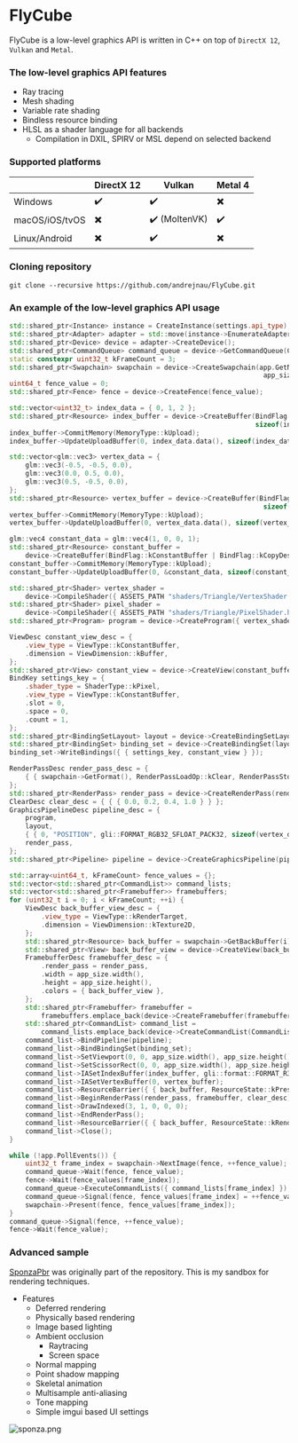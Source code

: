 # FlyCube
FlyCube is a low-level graphics API is written in C++ on top of `DirectX 12`, `Vulkan` and `Metal`.

### The low-level graphics API features
* Ray tracing
* Mesh shading
* Variable rate shading
* Bindless resource binding
* HLSL as a shader language for all backends
  * Compilation in DXIL, SPIRV or MSL depend on selected backend

### Supported platforms

|                | DirectX 12               | Vulkan                        | Metal 4                  |
|----------------|--------------------------|-------------------------------|--------------------------|
| Windows        | :heavy_check_mark:       | :heavy_check_mark:            | :heavy_multiplication_x: |
| macOS/iOS/tvOS | :heavy_multiplication_x: | :heavy_check_mark: (MoltenVK) | :heavy_check_mark:       |
| Linux/Android  | :heavy_multiplication_x: | :heavy_check_mark:            | :heavy_multiplication_x: |

### Cloning repository
```
git clone --recursive https://github.com/andrejnau/FlyCube.git
```

### An example of the low-level graphics API usage
```cpp
std::shared_ptr<Instance> instance = CreateInstance(settings.api_type);
std::shared_ptr<Adapter> adapter = std::move(instance->EnumerateAdapters()[settings.required_gpu_index]);
std::shared_ptr<Device> device = adapter->CreateDevice();
std::shared_ptr<CommandQueue> command_queue = device->GetCommandQueue(CommandListType::kGraphics);
static constexpr uint32_t kFrameCount = 3;
std::shared_ptr<Swapchain> swapchain = device->CreateSwapchain(app.GetNativeWindow(), app_size.width(),
                                                                app_size.height(), kFrameCount, settings.vsync);
uint64_t fence_value = 0;
std::shared_ptr<Fence> fence = device->CreateFence(fence_value);

std::vector<uint32_t> index_data = { 0, 1, 2 };
std::shared_ptr<Resource> index_buffer = device->CreateBuffer(BindFlag::kIndexBuffer | BindFlag::kCopyDest,
                                                              sizeof(index_data.front()) * index_data.size());
index_buffer->CommitMemory(MemoryType::kUpload);
index_buffer->UpdateUploadBuffer(0, index_data.data(), sizeof(index_data.front()) * index_data.size());

std::vector<glm::vec3> vertex_data = {
    glm::vec3(-0.5, -0.5, 0.0),
    glm::vec3(0.0, 0.5, 0.0),
    glm::vec3(0.5, -0.5, 0.0),
};
std::shared_ptr<Resource> vertex_buffer = device->CreateBuffer(BindFlag::kVertexBuffer | BindFlag::kCopyDest,
                                                                sizeof(vertex_data.front()) * vertex_data.size());
vertex_buffer->CommitMemory(MemoryType::kUpload);
vertex_buffer->UpdateUploadBuffer(0, vertex_data.data(), sizeof(vertex_data.front()) * vertex_data.size());

glm::vec4 constant_data = glm::vec4(1, 0, 0, 1);
std::shared_ptr<Resource> constant_buffer =
    device->CreateBuffer(BindFlag::kConstantBuffer | BindFlag::kCopyDest, sizeof(constant_data));
constant_buffer->CommitMemory(MemoryType::kUpload);
constant_buffer->UpdateUploadBuffer(0, &constant_data, sizeof(constant_data));

std::shared_ptr<Shader> vertex_shader =
    device->CompileShader({ ASSETS_PATH "shaders/Triangle/VertexShader.hlsl", "main", ShaderType::kVertex, "6_0" });
std::shared_ptr<Shader> pixel_shader =
    device->CompileShader({ ASSETS_PATH "shaders/Triangle/PixelShader.hlsl", "main", ShaderType::kPixel, "6_0" });
std::shared_ptr<Program> program = device->CreateProgram({ vertex_shader, pixel_shader });

ViewDesc constant_view_desc = {
    .view_type = ViewType::kConstantBuffer,
    .dimension = ViewDimension::kBuffer,
};
std::shared_ptr<View> constant_view = device->CreateView(constant_buffer, constant_view_desc);
BindKey settings_key = {
    .shader_type = ShaderType::kPixel,
    .view_type = ViewType::kConstantBuffer,
    .slot = 0,
    .space = 0,
    .count = 1,
};
std::shared_ptr<BindingSetLayout> layout = device->CreateBindingSetLayout({ settings_key });
std::shared_ptr<BindingSet> binding_set = device->CreateBindingSet(layout);
binding_set->WriteBindings({ { settings_key, constant_view } });

RenderPassDesc render_pass_desc = {
    { { swapchain->GetFormat(), RenderPassLoadOp::kClear, RenderPassStoreOp::kStore } },
};
std::shared_ptr<RenderPass> render_pass = device->CreateRenderPass(render_pass_desc);
ClearDesc clear_desc = { { { 0.0, 0.2, 0.4, 1.0 } } };
GraphicsPipelineDesc pipeline_desc = {
    program,
    layout,
    { { 0, "POSITION", gli::FORMAT_RGB32_SFLOAT_PACK32, sizeof(vertex_data.front()) } },
    render_pass,
};
std::shared_ptr<Pipeline> pipeline = device->CreateGraphicsPipeline(pipeline_desc);

std::array<uint64_t, kFrameCount> fence_values = {};
std::vector<std::shared_ptr<CommandList>> command_lists;
std::vector<std::shared_ptr<Framebuffer>> framebuffers;
for (uint32_t i = 0; i < kFrameCount; ++i) {
    ViewDesc back_buffer_view_desc = {
        .view_type = ViewType::kRenderTarget,
        .dimension = ViewDimension::kTexture2D,
    };
    std::shared_ptr<Resource> back_buffer = swapchain->GetBackBuffer(i);
    std::shared_ptr<View> back_buffer_view = device->CreateView(back_buffer, back_buffer_view_desc);
    FramebufferDesc framebuffer_desc = {
        .render_pass = render_pass,
        .width = app_size.width(),
        .height = app_size.height(),
        .colors = { back_buffer_view },
    };
    std::shared_ptr<Framebuffer> framebuffer =
        framebuffers.emplace_back(device->CreateFramebuffer(framebuffer_desc));
    std::shared_ptr<CommandList> command_list =
        command_lists.emplace_back(device->CreateCommandList(CommandListType::kGraphics));
    command_list->BindPipeline(pipeline);
    command_list->BindBindingSet(binding_set);
    command_list->SetViewport(0, 0, app_size.width(), app_size.height());
    command_list->SetScissorRect(0, 0, app_size.width(), app_size.height());
    command_list->IASetIndexBuffer(index_buffer, gli::format::FORMAT_R32_UINT_PACK32);
    command_list->IASetVertexBuffer(0, vertex_buffer);
    command_list->ResourceBarrier({ { back_buffer, ResourceState::kPresent, ResourceState::kRenderTarget } });
    command_list->BeginRenderPass(render_pass, framebuffer, clear_desc);
    command_list->DrawIndexed(3, 1, 0, 0, 0);
    command_list->EndRenderPass();
    command_list->ResourceBarrier({ { back_buffer, ResourceState::kRenderTarget, ResourceState::kPresent } });
    command_list->Close();
}

while (!app.PollEvents()) {
    uint32_t frame_index = swapchain->NextImage(fence, ++fence_value);
    command_queue->Wait(fence, fence_value);
    fence->Wait(fence_values[frame_index]);
    command_queue->ExecuteCommandLists({ command_lists[frame_index] });
    command_queue->Signal(fence, fence_values[frame_index] = ++fence_value);
    swapchain->Present(fence, fence_values[frame_index]);
}
command_queue->Signal(fence, ++fence_value);
fence->Wait(fence_value);
```

### Advanced sample
[SponzaPbr](https://github.com/andrejnau/SponzaPbr) was originally part of the repository. This is my sandbox for rendering techniques.
* Features
  * Deferred rendering
  * Physically based rendering
  * Image based lighting
  * Ambient occlusion
    * Raytracing
    * Screen space
  * Normal mapping
  * Point shadow mapping
  * Skeletal animation
  * Multisample anti-aliasing
  * Tone mapping
  * Simple imgui based UI settings

![sponza.png](screenshots/sponza.png)
